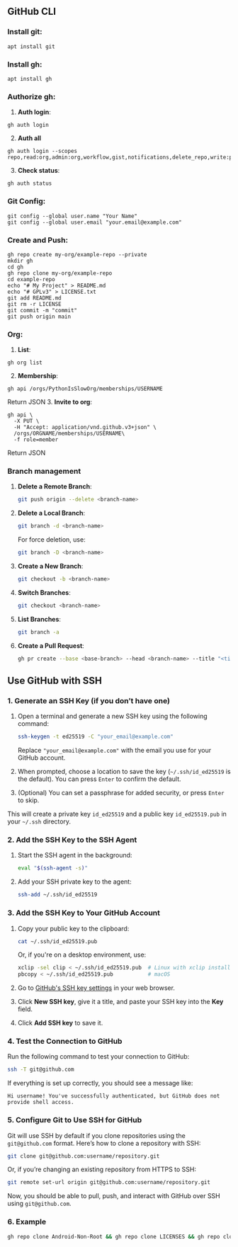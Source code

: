 ## GitHub CLI
### Install git:
```
apt install git
```
### Install gh:
```
apt install gh
```
### Authorize gh:
1. **Auth login**:
```
gh auth login
```
2. **Auth all**
```
gh auth login --scopes repo,read:org,admin:org,workflow,gist,notifications,delete_repo,write:packages,read:packages
```
3. **Check status**:
```
gh auth status
```
### Git Config:
```
git config --global user.name "Your Name"
git config --global user.email "your.email@example.com"
```
### Create and Push:
```
gh repo create my-org/example-repo --private
mkdir gh
cd gh
gh repo clone my-org/example-repo
cd example-repo
echo "# My Project" > README.md
echo "# GPLv3" > LICENSE.txt
git add README.md
git rm -r LICENSE
git commit -m "commit"
git push origin main
```
### Org:
1. **List**:
```
gh org list
```
2. **Membership**:
```
gh api /orgs/PythonIsSlowOrg/memberships/USERNAME
```
Return JSON
3. **Invite to org**:
```
gh api \
  -X PUT \
  -H "Accept: application/vnd.github.v3+json" \
  /orgs/ORGNAME/memberships/USERNAME\
  -f role=member
```
Return JSON
### Branch management
1. **Delete a Remote Branch**:
   ```sh
   git push origin --delete <branch-name>
   ```

2. **Delete a Local Branch**:
   ```sh
   git branch -d <branch-name>
   ```

   For force deletion, use:
   ```sh
   git branch -D <branch-name>
   ```

3. **Create a New Branch**:
   ```sh
   git checkout -b <branch-name>
   ```

4. **Switch Branches**:
   ```sh
   git checkout <branch-name>
   ```

5. **List Branches**:
   ```sh
   git branch -a
   ```

6. **Create a Pull Request**:
   ```sh
   gh pr create --base <base-branch> --head <branch-name> --title "<title>" --body "<description>"
   ```
## Use GitHub with SSH

### 1. Generate an SSH Key (if you don’t have one)
1. Open a terminal and generate a new SSH key using the following command:
   ```bash
   ssh-keygen -t ed25519 -C "your_email@example.com"
   ```
   Replace `"your_email@example.com"` with the email you use for your GitHub account.

2. When prompted, choose a location to save the key (`~/.ssh/id_ed25519` is the default). You can press `Enter` to confirm the default.

3. (Optional) You can set a passphrase for added security, or press `Enter` to skip.

This will create a private key `id_ed25519` and a public key `id_ed25519.pub` in your `~/.ssh` directory.

### 2. Add the SSH Key to the SSH Agent
1. Start the SSH agent in the background:
   ```bash
   eval "$(ssh-agent -s)"
   ```

2. Add your SSH private key to the agent:
   ```bash
   ssh-add ~/.ssh/id_ed25519
   ```

### 3. Add the SSH Key to Your GitHub Account
1. Copy your public key to the clipboard:
   ```bash
   cat ~/.ssh/id_ed25519.pub
   ```
   Or, if you're on a desktop environment, use:
   ```bash
   xclip -sel clip < ~/.ssh/id_ed25519.pub  # Linux with xclip installed
   pbcopy < ~/.ssh/id_ed25519.pub           # macOS
   ```

2. Go to [GitHub's SSH key settings](https://github.com/settings/keys) in your web browser.

3. Click **New SSH key**, give it a title, and paste your SSH key into the **Key** field.

4. Click **Add SSH key** to save it.

### 4. Test the Connection to GitHub
Run the following command to test your connection to GitHub:
```bash
ssh -T git@github.com
```
If everything is set up correctly, you should see a message like:
```
Hi username! You've successfully authenticated, but GitHub does not provide shell access.
```

### 5. Configure Git to Use SSH for GitHub
Git will use SSH by default if you clone repositories using the `git@github.com` format. Here’s how to clone a repository with SSH:
```bash
git clone git@github.com:username/repository.git
```

Or, if you’re changing an existing repository from HTTPS to SSH:
```bash
git remote set-url origin git@github.com:username/repository.git
```

Now, you should be able to pull, push, and interact with GitHub over SSH using `git@github.com`.

### 6. Example

```bash
gh repo clone Android-Non-Root && gh repo clone LICENSES && gh repo clone LaTeX-ToolKit && gh repo clone MarkdownToLatexConverter && gh repo clone Willie169 && gh repo clone Willie169.github.io && gh repo clone format-converter && gh repo clone github-link-converter-downloader && gh repo clone physics-patch && gh repo clone termux-sh && gh repo clone tmp && gh repo clone tw-gifted-k12-notes && gh repo clone ubuntu-setup-with-vnc-and-gpu && gh repo clone LeetCode
```